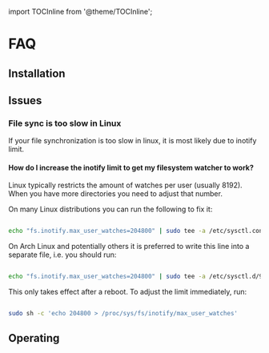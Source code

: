 import TOCInline from '@theme/TOCInline';

# FAQ

<TOCInline toc={toc} />

## Installation


## Issues

### File sync is too slow in Linux

If your file synchronization is too slow in linux, it is most likely due to inotify limit.

#### How do I increase the inotify limit to get my filesystem watcher to work?

Linux typically restricts the amount of watches per user (usually 8192). When you have more directories you need to adjust that number.

On many Linux distributions you can run the following to fix it:

```bash

echo "fs.inotify.max_user_watches=204800" | sudo tee -a /etc/sysctl.conf

```

On Arch Linux and potentially others it is preferred to write this line into a separate file, i.e. you should run:

```bash

echo "fs.inotify.max_user_watches=204800" | sudo tee -a /etc/sysctl.d/90-override.conf

```

This only takes effect after a reboot. To adjust the limit immediately, run:

```bash

sudo sh -c 'echo 204800 > /proc/sys/fs/inotify/max_user_watches'

```

## Operating